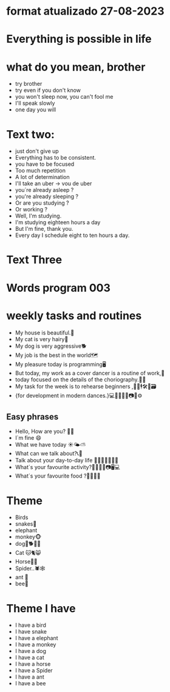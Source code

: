 # format atualizado 27-08-2023

# Everything is possible in life

# what do you mean, brother

- try brother
- try even if you don't know
- you won't sleep now, you can't fool me 
- I'll speak slowly 
- one day you will 

# Text two:
- just don't give up 
- Everything has to be consistent. 
- you have to be focused
- Too much repetition
- A lot of determination
- I'll take an uber -> vou de uber
- you´re already asleep ?
- you're already sleeping ?
- Or are you studying ?
- Or working ?
- Well, I'm studying.
- I'm studying eighteen hours a day 
- But I'm fine, thank you.
- Every day I schedule eight to ten hours a day.

# Text Three 

# Words program 003
# weekly tasks and routines
- My house is beautiful.🏡
- My cat is very hairy🐩
- My dog is very aggressive🐕
- My job is the best in the world🗺
- My pleasure today is programming🖥
- But today, my work as a cover dancer is a routine of work,🕺
- today focused on the details of the choriography.🕺💃
- My task for the week is to rehearse beginners ,🕺💃🕴🛠🧾🗃
- {for development in modern dances.}💻🧾🙌👨‍💻📷🤳⚙

## Easy phrases 
- Hello, How are you? 👨‍🦱
- I`m fine 😄
- What we have today ☀🌤⛅
- What can we talk about?📞🦻
- Talk about your day-to-day life 🤳👨‍🏭💑😸🚴‍♀️
- What´s your favourite activity?💃🏃‍♂️🏑📷🖥💻
- What´s your favourite food ?🥭🌭🥑🍌  


# Theme
- Birds
- snakes🐍
- elephant
- monkey🐵
- dog🐶🐕🐩🌭 
- Cat 🐱🐈😸 
- Horse🐎🐴 
- Spider..🕷🕸
- ant 🐜
- bee🐝

# Theme I have
- I have a bird
- I have snake
- I have a elephant
- I have a monkey
- I have a dog 
- I have a cat
- I have a horse
- I have a Spider
- I have  a ant
- I have a bee

